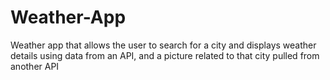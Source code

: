# Weather-App
Weather app that allows the user to search for a city and displays weather details using data from an API, and a picture related to that city pulled from another API
